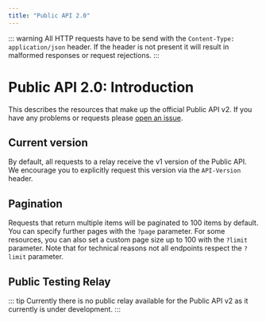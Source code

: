 ```yaml
---
title: "Public API 2.0"
---
```


::: warning
All HTTP requests have to be send with the `Content-Type: application/json` header. If the header is not present it will result in malformed responses or request rejections.
:::

# Public API 2.0: Introduction

This describes the resources that make up the official Public API v2. If you have any problems or requests please [open an issue](https://github.com/ArkEcosystem/core/issues/new/choose).

## Current version

By default, all requests to a relay receive the v1 version of the Public API. We encourage you to explicitly request this version via the `API-Version` header.

## Pagination

Requests that return multiple items will be paginated to 100 items by default. You can specify further pages with the `?page` parameter. For some resources, you can also set a custom page size up to 100 with the `?limit` parameter. Note that for technical reasons not all endpoints respect the `?limit` parameter.

## Public Testing Relay

::: tip
Currently there is no public relay available for the Public API v2 as it currently is under development.
:::
